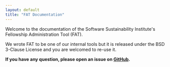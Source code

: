 ```yaml
---
layout: default
title: "FAT Documentation"
---
```

Welcome to the documentation of the Software Sustainability Institute's Fellowship Administration Tool (FAT).

We wrote FAT to be one of our internal tools but it is released under the BSD 3-Clause License and you are welcomed to re-use it.

**If you have any question, please open an issue on [GitHub](https://github.com/softwaresaved/lowfat/issues).**

